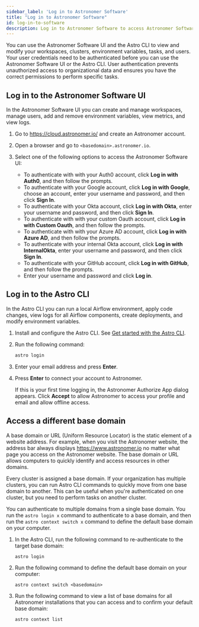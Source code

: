 ```yaml
---
sidebar_label: 'Log in to Astronomer Software'
title: "Log in to Astronomer Software"
id: log-in-to-software
description: Log in to Astronomer Software to access Astronomer Software features and functionality.
---
```


You can use the Astronomer Software UI and the Astro CLI to view and modify your workspaces, clusters, environment variables, tasks, and users. Your user credentials need to be authenticated before you can use the Astronomer Software UI or the Astro CLI. User authentication prevents unauthorized access to organizational data and ensures you have the correct permissions to perform specific tasks.

## Log in to the Astronomer Software UI

In the Astronomer Software UI you can create and manage workspaces, manage users, add and remove environment variables, view metrics, and view logs.

1. Go to https://cloud.astronomer.io/ and create an Astronomer account.

2. Open a browser and go to `<basedomain>.astronomer.io`.

3. Select one of the following options to access the Astronomer Software UI:

    - To authenticate with with your Auth0 account, click **Log in with Auth0**, and then follow the prompts.
    - To authenticate with your Google account, click **Log in with Google**, choose an account, enter your username and password, and then click **Sign In**.
    - To authenticate with your Okta account, click **Log in with Okta**, enter your username and password, and then click **Sign In**. 
    - To authenticate with with your custom Oauth account, click **Log in with Custom Oauth**, and then follow the prompts.
    - To authenticate with with your Azure AD account, click **Log in with Azure AD**, and then follow the prompts.
    - To authenticate with your internal Okta account, click **Log in with InternalOkta**, enter your username and password, and then click **Sign In**. 
    - To authenticate with your GitHub account, click **Log in with GitHub**, and then follow the prompts.
    - Enter your username and password and click **Log in**.

## Log in to the Astro CLI

In the Astro CLI you can run a local Airflow environment, apply code changes, view logs for all Airflow components, create deployments, and modify environment variables.

1. Install and configure the Astro CLI. See [Get started with the Astro CLI](https://docs.astronomer.io/astro/cli/get-started).

2. Run the following command:

    ```sh
    astro login
    ```
3. Enter your email address and press **Enter**.

4. Press **Enter** to connect your account to Astronomer.

    If this is your first time logging in, the Astronomer Authorize App dialog appears. Click **Accept** to allow Astronomer to access your profile and email and allow offline access.

## Access a different base domain

A base domain or URL (Uniform Resource Locator) is the static element of a website address. For example, when you visit the Astronomer website, the address bar always displays https://www.astronomer.io no matter what page you access on the Astronomer website. The base domain or URL allows computers to quickly identify and access resources in other domains.

Every cluster is assigned a base domain. If your organization has multiple clusters, you can run Astro CLI commands to quickly move from one base domain to another. This can be useful when you're authenticated on one cluster, but you need to perform tasks on another cluster.

You can authenticate to multiple domains from a single base domain. You run the `astro login x` command to authenticate to a base domain, and then run the `astro context switch x` command to define the default base domain on your computer. 

1. In the Astro CLI, run the following command to re-authenticate to the target base domain:

    ```
    astro login
    ```
2. Run the following command to define the default base domain on your computer:

    ```
    astro context switch <basedomain>
    ```

3. Run the following command to view a list of base domains for all Astronomer installations that you can access and to confirm your default base domain:

    ```
    astro context list
    ```